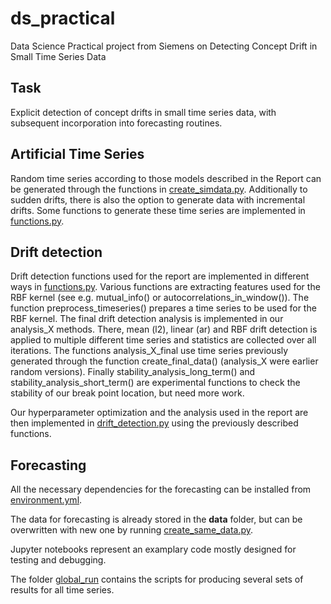# ds_practical
Data Science Practical project from Siemens on Detecting Concept Drift in Small Time Series Data

## Task
Explicit detection of concept drifts in small time series data, with subsequent incorporation into forecasting routines.

## Artificial Time Series
Random time series according to those models described in the Report can be generated through the functions in [create_simdata.py](create_simdata.py). Additionally to sudden drifts, there is also the option to generate data with incremental drifts. Some functions to generate these time series are implemented in [functions.py](functions.py).

## Drift detection
Drift detection functions used for the report are implemented in different ways in [functions.py](functions.py). Various functions are extracting features used for the RBF kernel (see e.g. mutual_info() or autocorrelations_in_window()). The function preprocess_timeseries() prepares a time series to be used for the RBF kernel. The final drift detection analysis is implemented in our analysis_X methods. There, mean (l2), linear (ar) and RBF drift detection is applied to multiple different time series and statistics are collected over all iterations. The functions analysis_X_final use time series  previously generated through the function create_final_data() (analysis_X were earlier random versions). Finally stability_analysis_long_term() and stability_analysis_short_term() are experimental functions to check the stability of our break point location, but need more work.

Our hyperparameter optimization and the analysis used in the report are then implemented in  [drift_detection.py](drift_detection.py) using the previously described functions.

## Forecasting
All the necessary dependencies for the forecasting can be installed from [environment.yml](global_run/environment.yml).

The data for forecasting is already stored in the **data** folder, but can be overwritten with new one by running [create_same_data.py](create_same_data.py).

Jupyter notebooks represent an examplary code mostly designed for testing and debugging.

The folder [global_run](global_run) contains the scripts for producing several sets of results for all time series.  
